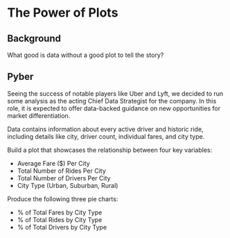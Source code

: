 # The Power of Plots

## Background

What good is data without a good plot to tell the story?

##  Pyber

Seeing the success of notable players like Uber and Lyft, we decided to run some analysis as the acting Chief Data Strategist for the company. In this role, it is expected to offer data-backed guidance on new opportunities for market differentiation.

Data contains information about every active driver and historic ride, including details like city, driver count, individual fares, and city type.

Build a plot that showcases the relationship between four key variables:

* Average Fare ($) Per City
* Total Number of Rides Per City
* Total Number of Drivers Per City
* City Type (Urban, Suburban, Rural)

Produce the following three pie charts:

* % of Total Fares by City Type
* % of Total Rides by City Type
* % of Total Drivers by City Type


